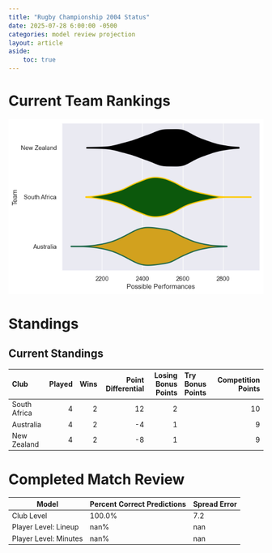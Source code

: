 ```yaml
---  
title: "Rugby Championship 2004 Status"  
date: 2025-07-28 6:00:00 -0500  
categories: model review projection  
layout: article  
aside:  
    toc: true  
---
```

# Current Team Rankings


![Club Rankings](plots/rankings_Rugby_Championship_2004.png)
# Standings

## Current Standings


| Club         |   Played |   Wins |   Point Differential |   Losing Bonus Points | Try Bonus Points   |   Competition Points |
|:-------------|---------:|-------:|---------------------:|----------------------:|:-------------------|---------------------:|
| South Africa |        4 |      2 |                   12 |                     2 |                    |                   10 |
| Australia    |        4 |      2 |                   -4 |                     1 |                    |                    9 |
| New Zealand  |        4 |      2 |                   -8 |                     1 |                    |                    9 |



# Completed Match Review


| Model | Percent Correct Predictions | Spread Error |
| ------ | ------ | ------ |
| Club Level | 100.0% | 7.2 |
| Player Level: Lineup | nan% | nan |
| Player Level: Minutes | nan% | nan |

